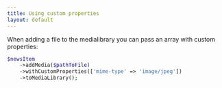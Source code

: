 ```yaml
---
title: Using custom properties
layout: default
---
```


When adding a file to the medialibrary you can pass an array with custom properties:

```php
$newsItem
    ->addMedia($pathToFile)
    ->withCustomProperties(['mime-type' => 'image/jpeg'])
    ->toMediaLibrary();
```
